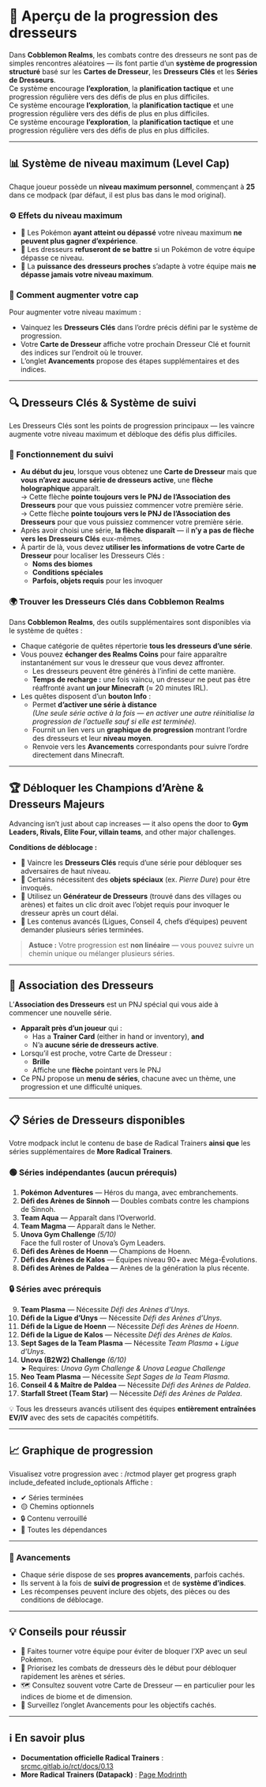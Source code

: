 # 🧗 Aperçu de la progression des dresseurs

Dans **Cobblemon Realms**, les combats contre des dresseurs ne sont pas de simples rencontres aléatoires — ils font partie d’un **système de progression structuré** basé sur les **Cartes de Dresseur**, les **Dresseurs Clés** et les **Séries de Dresseurs**.\
Ce système encourage **l’exploration**, la **planification tactique** et une progression régulière vers des défis de plus en plus difficiles.\
Ce système encourage **l’exploration**, la **planification tactique** et une progression régulière vers des défis de plus en plus difficiles.\
Ce système encourage **l’exploration**, la **planification tactique** et une progression régulière vers des défis de plus en plus difficiles.

---

## 📊 Système de niveau maximum (Level Cap)

Chaque joueur possède un **niveau maximum personnel**, commençant à **25** dans ce modpack (par défaut, il est plus bas dans le mod original).

### ⚙️ Effets du niveau maximum

- 🛑 Les Pokémon **ayant atteint ou dépassé** votre niveau maximum **ne peuvent plus gagner d’expérience**.
- 🚫 Les dresseurs **refuseront de se battre** si un Pokémon de votre équipe dépasse ce niveau.
- 🎯 La **puissance des dresseurs proches** s’adapte à votre équipe mais **ne dépasse jamais votre niveau maximum**.

### 🧭 Comment augmenter votre cap

Pour augmenter votre niveau maximum :

- Vainquez les **Dresseurs Clés** dans l’ordre précis défini par le système de progression.
- Votre **Carte de Dresseur** affiche votre prochain Dresseur Clé et fournit des indices sur l’endroit où le trouver.
- L’onglet **Avancements** propose des étapes supplémentaires et des indices.

---

## 🔍 Dresseurs Clés & Système de suivi

Les Dresseurs Clés sont les points de progression principaux — les vaincre augmente votre niveau maximum et débloque des défis plus difficiles.

### 🧭 Fonctionnement du suivi

- **Au début du jeu**, lorsque vous obtenez une **Carte de Dresseur** mais que **vous n’avez aucune série de dresseurs active**, une **flèche holographique** apparaît.\
  → Cette flèche **pointe toujours vers le PNJ de l’Association des Dresseurs** pour que vous puissiez commencer votre première série.\
  → Cette flèche **pointe toujours vers le PNJ de l’Association des Dresseurs** pour que vous puissiez commencer votre première série.
- Après avoir choisi une série, **la flèche disparaît** — il **n’y a pas de flèche vers les Dresseurs Clés** eux-mêmes.
- À partir de là, vous devez **utiliser les informations de votre Carte de Dresseur** pour localiser les Dresseurs Clés :
  - **Noms des biomes**
  - **Conditions spéciales**
  - **Parfois, objets requis** pour les invoquer

### 🌍 Trouver les Dresseurs Clés dans Cobblemon Realms

Dans **Cobblemon Realms**, des outils supplémentaires sont disponibles via le système de quêtes :

- Chaque catégorie de quêtes répertorie **tous les dresseurs d’une série**.
- Vous pouvez **échanger des Realms Coins** pour faire apparaître instantanément sur vous le dresseur que vous devez affronter.
  - Les dresseurs peuvent être générés à l’infini de cette manière.
  - **Temps de recharge :** une fois vaincu, un dresseur ne peut pas être réaffronté avant **un jour Minecraft** (≈ 20 minutes IRL).
- Les quêtes disposent d’un **bouton Info** :
  - Permet **d’activer une série à distance**\
    _(Une seule série active à la fois — en activer une autre réinitialise la progression de l’actuelle sauf si elle est terminée)._
  - Fournit un lien vers un **graphique de progression** montrant l’ordre des dresseurs et leur **niveau moyen**.
  - Renvoie vers les **Avancements** correspondants pour suivre l’ordre directement dans Minecraft.

---

## 🏆 Débloquer les Champions d’Arène & Dresseurs Majeurs

Advancing isn’t just about cap increases — it also opens the door to **Gym Leaders, Rivals, Elite Four, villain teams**, and other major challenges.

**Conditions de déblocage :**

- 🥇 Vaincre les **Dresseurs Clés** requis d’une série pour débloquer ses adversaires de haut niveau.
- 💠 Certains nécessitent des **objets spéciaux** (ex. _Pierre Dure_) pour être invoqués.
- 🧱 Utilisez un **Générateur de Dresseurs** (trouvé dans des villages ou arènes) et faites un clic droit avec l’objet requis pour invoquer le dresseur après un court délai.
- 🧩 Les contenus avancés (Ligues, Conseil 4, chefs d’équipes) peuvent demander plusieurs séries terminées.

> **Astuce :** Votre progression est **non linéaire** — vous pouvez suivre un chemin unique ou mélanger plusieurs séries.

---

## 🤝 Association des Dresseurs

L’**Association des Dresseurs** est un PNJ spécial qui vous aide à commencer une nouvelle série.

- **Apparaît près d’un joueur** qui :
  - Has a **Trainer Card** (either in hand or inventory), **and**
  - N’a **aucune série de dresseurs active**.
- Lorsqu’il est proche, votre Carte de Dresseur :
  - **Brille**
  - Affiche une **flèche** pointant vers le PNJ
- Ce PNJ propose un **menu de séries**, chacune avec un thème, une progression et une difficulté uniques.

---

## 📋 Séries de Dresseurs disponibles

Votre modpack inclut le contenu de base de Radical Trainers **ainsi que** les séries supplémentaires de **More Radical Trainers**.

### 🟢 Séries indépendantes (aucun prérequis)

1. **Pokémon Adventures** — Héros du manga, avec embranchements.
2. **Défi des Arènes de Sinnoh** — Doubles combats contre les champions de Sinnoh.
3. **Team Aqua** — Apparaît dans l’Overworld.
4. **Team Magma** — Apparaît dans le Nether.
5. **Unova Gym Challenge** _(5/10)_\
   Face the full roster of Unova’s Gym Leaders.
6. **Défi des Arènes de Hoenn** — Champions de Hoenn.
7. **Défi des Arènes de Kalos** — Équipes niveau 90+ avec Méga-Évolutions.
8. **Défi des Arènes de Paldea** — Arènes de la génération la plus récente.

### 🔒 Séries avec prérequis

9. **Team Plasma** — Nécessite _Défi des Arènes d’Unys_.
10. **Défi de la Ligue d’Unys** — Nécessite _Défi des Arènes d’Unys_.
11. **Défi de la Ligue de Hoenn** — Nécessite _Défi des Arènes de Hoenn_.
12. **Défi de la Ligue de Kalos** — Nécessite _Défi des Arènes de Kalos_.
13. **Sept Sages de la Team Plasma** — Nécessite _Team Plasma_ + _Ligue d’Unys_.
14. **Unova (B2W2) Challenge** _(6/10)_\
    ➤ Requires: _Unova Gym Challenge & Unova League Challenge_
15. **Neo Team Plasma** — Nécessite _Sept Sages de la Team Plasma_.
16. **Conseil 4 & Maître de Paldea** — Nécessite _Défi des Arènes de Paldea_.
17. **Starfall Street (Team Star)** — Nécessite _Défi des Arènes de Paldea_.

💡 Tous les dresseurs avancés utilisent des équipes **entièrement entraînées EV/IV** avec des sets de capacités compétitifs.

---

## 📈 Graphique de progression

Visualisez votre progression avec :
/rctmod player get progress <pseudo> graph include_defeated include_optionals
Affiche :

- ✔ Séries terminées
- 🟡 Chemins optionnels
- 🔒 Contenu verrouillé
- 🔁 Toutes les dépendances

---

### 🎯 Avancements

- Chaque série dispose de ses **propres avancements**, parfois cachés.
- Ils servent à la fois de **suivi de progression** et de **système d’indices**.
- Les récompenses peuvent inclure des objets, des pièces ou des conditions de déblocage.

---

## 💡 Conseils pour réussir

- 🧠 Faites tourner votre équipe pour éviter de bloquer l’XP avec un seul Pokémon.
- 🎯 Priorisez les combats de dresseurs dès le début pour débloquer rapidement les arènes et séries.
- 🗺 Consultez souvent votre Carte de Dresseur — en particulier pour les indices de biome et de dimension.
- 📖 Surveillez l’onglet Avancements pour les objectifs cachés.

---

## ℹ️ En savoir plus

- **Documentation officielle Radical Trainers** : [srcmc.gitlab.io/rct/docs/0.13](https://srcmc.gitlab.io/rct/docs/0.13/)
- **More Radical Trainers (Datapack)** : [Page Modrinth](https://modrinth.com/datapack/more-radical-trainers)

